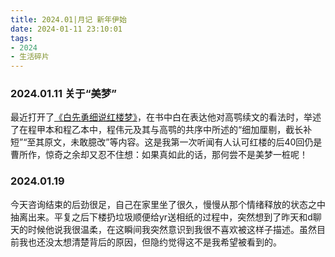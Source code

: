 ```yaml
---
title: 2024.01|月记 新年伊始
date: 2024-01-11 23:10:01
tags: 
- 2024
- 生活碎片
---
```




### 2024.01.11 关于“美梦”
最近打开了[《白先勇细说红楼梦》](https://book.douban.com/subject/26953532/)，在书中白在表达他对高鹗续文的看法时，举述了在程甲本和程乙本中，程伟元及其与高鹗的共序中所述的“细加厘剔，截长补短”“至其原文，未敢臆改”等内容。这是我第一次听闻有人认可红楼的后40回仍是曹所作，惊奇之余却又忍不住想：如果真如此的话，那何尝不是美梦一桩呢！

### 2024.01.19
今天咨询结束的后劲很足，自己在家里坐了很久，慢慢从那个情绪释放的状态之中抽离出来。平复之后下楼扔垃圾顺便给yr送相纸的过程中，突然想到了昨天和d聊天的时候他说我很温柔，在这瞬间我突然意识到我很不喜欢被这样子描述。虽然目前我也还没太想清楚背后的原因，但隐约觉得这不是我希望被看到的。